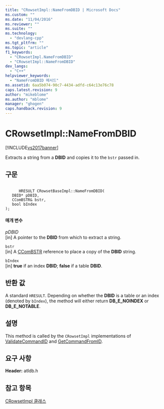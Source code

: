 ```yaml
---
title: "CRowsetImpl::NameFromDBID | Microsoft Docs"
ms.custom: ""
ms.date: "11/04/2016"
ms.reviewer: ""
ms.suite: ""
ms.technology: 
  - "devlang-cpp"
ms.tgt_pltfrm: ""
ms.topic: "article"
f1_keywords: 
  - "CRowsetImpl.NameFromDBID"
  - "CRowsetImpl::NameFromDBID"
dev_langs: 
  - "C++"
helpviewer_keywords: 
  - "NameFromDBID 메서드"
ms.assetid: 6aa5b074-90c7-4434-adfd-c64c13e76c78
caps.latest.revision: 9
author: "mikeblome"
ms.author: "mblome"
manager: "ghogen"
caps.handback.revision: 9
---
```

# CRowsetImpl::NameFromDBID
[!INCLUDE[vs2017banner](../../assembler/inline/includes/vs2017banner.md)]

Extracts a string from a **DBID** and copies it to the `bstr` passed in.  
  
## 구문  
  
```  
  
      HRESULT CRowsetBaseImpl::NameFromDBID(  
   DBID* pDBID,  
   CComBSTR& bstr,  
   bool bIndex   
);  
```  
  
#### 매개 변수  
 *pDBID*  
 \[in\] A pointer to the **DBID** from which to extract a string.  
  
 `bstr`  
 \[in\] A [CComBSTR](../../atl/reference/ccombstr-class.md) reference to place a copy of the **DBID** string.  
  
 `bIndex`  
 \[in\] **true** if an index **DBID**; **false** if a table **DBID**.  
  
## 반환 값  
 A standard `HRESULT`.  Depending on whether the **DBID** is a table or an index \(denoted by `bIndex`\), the method will either return **DB\_E\_NOINDEX** or **DB\_E\_NOTABLE**.  
  
## 설명  
 This method is called by the `CRowsetImpl` implementations of [ValidateCommandID](../../data/oledb/crowsetimpl-validatecommandid.md) and [GetCommandFromID](../../data/oledb/crowsetimpl-getcommandfromid.md).  
  
## 요구 사항  
 **Header:** atldb.h  
  
## 참고 항목  
 [CRowsetImpl 클래스](../../data/oledb/crowsetimpl-class.md)